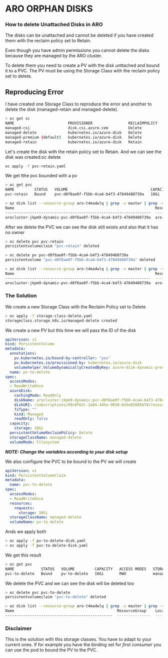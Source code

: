 # ARO ORPHAN DISKS

### How to delete Unattached Disks in ARO

The disks can be unattached and cannot be deleted if you have created them with the reclaim policy set to Retain.

Even though you have admin permissions you cannot delete the disks because they are managed by the ARO cluster.

To delete them you need to create a PV with the disk unttached and bound it to a PVC. The PV must be using the Storage Class with the reclaim policy set to delete.

## Reproducing Error

I have created one Storage Class to reproduce the error and another to delete the disk (managed-retain and managed-delete).

```sh
> oc get sc
NAME                        PROVISIONER                RECLAIMPOLICY   VOLUMEBINDINGMODE      ALLOWVOLUMEEXPANSION   AGE
managed-csi                 disk.csi.azure.com         Delete          WaitForFirstConsumer   true                   21h
managed-delete              kubernetes.io/azure-disk   Delete          Immediate              true                   2m54s
managed-premium (default)   kubernetes.io/azure-disk   Delete          WaitForFirstConsumer   true                   21h
managed-retain              kubernetes.io/azure-disk   Retain          Immediate              true                   2m43s
```


Let's create the disk with the retain policy set to Retain. And we can see the disk was created:oc delete
```sh
oc apply -f pvc-retain.yaml
```
We get tthe pvc bounded with a pv
```sh
> oc get pvc
NAME         STATUS   VOLUME                                     CAPACITY   ACCESS MODES   STORAGECLASS     AGE
pvc-retain   Bound    pvc-d0f8ae0f-f5bb-4ca4-b4f3-47849480739a   10Gi       RWO            managed-retain   13s

> az disk list --resource-group aro-t4madwlq | grep -v master | grep -v worker
Name                                                               ResourceGroup    Location    Zones    Sku          SizeGb    ProvisioningState    OsType
-----------------------------------------------------------------  ---------------  ----------  -------  -----------  --------  -------------------  --------
arocluster-jkpm9-dynamic-pvc-d0f8ae0f-f5bb-4ca4-b4f3-47849480739a  aro-t4madwlq     westeurope  1        Premium_LRS  10        Succeeded
```

After we delete the PVC we can see the disk still exists and also that it has no owner

```sh
> oc delete pvc pvc-retain
persistentvolumeclaim "pvc-retain" deleted

> oc delete pv pvc-d0f8ae0f-f5bb-4ca4-b4f3-47849480739a
persistentvolume "pvc-d0f8ae0f-f5bb-4ca4-b4f3-47849480739a" deleted

> az disk list --resource-group aro-t4madwlq | grep -v master | grep -v worker
Name                                                               ResourceGroup    Location    Zones    Sku          SizeGb    ProvisioningState    OsType
-----------------------------------------------------------------  ---------------  ----------  -------  -----------  --------  -------------------  --------
arocluster-jkpm9-dynamic-pvc-d0f8ae0f-f5bb-4ca4-b4f3-47849480739a  aro-t4madwlq     westeurope  1        Premium_LRS  10        Succeeded

```

### The Solution

We create a new Storage Class with the Reclaim Policy set to Delete

```sh
> oc apply -f storage-class-delete.yaml
storageclass.storage.k8s.io/managed-delete created
```

We create a new PV but this time we will pass the ID of the disk 

```yaml
apiVersion: v1
kind: PersistentVolume
metadata:
  annotations:
    pv.kubernetes.io/bound-by-controller: "yes"
    pv.kubernetes.io/provisioned-by: kubernetes.io/azure-disk
    volumehelper.VolumeDynamicallyCreatedByKey: azure-disk-dynamic-provisioner
  name: pv-to-delete
spec:
  accessModes:
  - ReadWriteOnce
  azureDisk:
    cachingMode: ReadOnly
    diskName: arocluster-jkpm9-dynamic-pvc-d0f8ae0f-f5bb-4ca4-b4f3-47849480739a
    diskURI: /subscriptions/89c0f62c-2a04-445a-9830-6d3e02685678/resourceGroups/aro-t4madwlq/providers/Microsoft.Compute/disks/arocluster-jkpm9-dynamic-pvc-d0f8ae0f-f5bb-4ca4-b4f3-47849480739a
    fsType: ""
    kind: Managed
    readOnly: false
  capacity:
    storage: 10Gi
  persistentVolumeReclaimPolicy: Delete
  storageClassName: managed-delete
  volumeMode: Filesystem
```

**_NOTE: Change the variables according to your disk setup_**

We also configure the PVC to be bound to the PV we will create

```yaml
apiVersion: v1
kind: PersistentVolumeClaim
metadata:
  name: pvc-to-delete
spec:
  accessModes:
  - ReadWriteOnce
  resources:
    requests:
      storage: 10Gi
  storageClassName: managed-delete
  volumeName: pv-to-delete
```

Ands we apply both

```sh
> oc apply -f pv-to-delete-disk.yaml
> oc apply -f pvc-to-delete-disk.yaml
```

We get this result
```sh
> oc get pvc
NAME            STATUS   VOLUME         CAPACITY   ACCESS MODES   STORAGECLASS     AGE
pvc-to-delete   Bound    pv-to-delete   10Gi       RWO            managed-delete   70s
```

We delete the PVC and we can see the disk will be deleted too

```sh
> oc delete pvc pvc-to-delete
persistentvolumeclaim "pvc-to-delete" deleted
```

```sh
> az disk list --resource-group aro-t4madwlq | grep -v master | grep -v worker
Name                                              ResourceGroup    Location    Zones    Sku          OsType    SizeGb    ProvisioningState
------------------------------------------------  ---------------  ----------  -------  -----------  --------  --------  -------------------
```

### Disclaimer

This is the solution with this storage classes. You have to adapt to your current ones. If for example you have the binding set for *first consumer* you can use the pod to bound the PV to the PVC.
